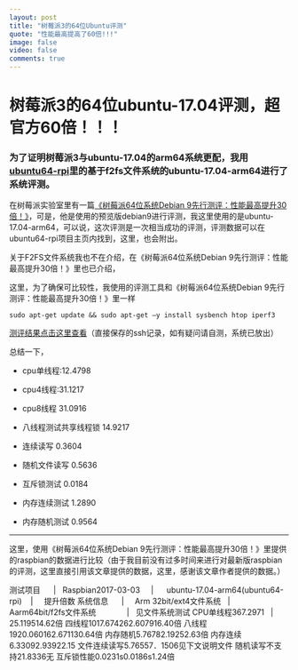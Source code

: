 ```yaml
---
layout: post
title: "树莓派3的64位Ubuntu评测"
quote: "性能最高提高了60倍!!!"
image: false
video: false
comments: true
---
```


# 树莓派3的64位ubuntu-17.04评测，超官方60倍！！！

### 为了证明树莓派3与ubuntu-17.04的arm64系统更配，我用[ubuntu64-rpi](https://github.com/chainsx/ubuntu64-rpi)里的基于f2fs文件系统的ubuntu-17.04-arm64进行了系统评测。

在树莓派实验室里有一篇[《树莓派64位系统Debian 9先行测评：性能最高提升30倍！》](http://shumeipai.nxez.com/2017/03/30/raspberry-pi-64-bit-debian-9-first-evaluation.html)，可是，他是使用的预览版debian9进行评测，我这里使用的是ubuntu-17.04-arm64，可以说，这次评测是一次相当成功的评测，评测数据可以在ubuntu64-rpi项目主页内找到，这里，也会附出。

关于F2FS文件系统我也不在介绍，在《树莓派64位系统Debian 9先行测评：性能最高提升30倍！》里也已介绍，

这里，为了确保可比较性，我使用的评测工具和《树莓派64位系统Debian 9先行测评：性能最高提升30倍！》里一样

`sudo apt-get update && sudo apt-get –y install sysbench htop iperf3`

[测评结果点击这里查看](https://github.com/chainsx/ubuntu64-rpi/raw/ubuntu-17.04-arm64/Documentation/test-result/ubuntu64-test-result.txt)（直接保存的ssh记录，如有疑问请自测，系统已放出）

总结一下，

* cpu单线程:12.4798

* cpu4线程:31.1217

* cpu8线程 31.0916

* 八线程测试共享线程锁 14.9217

* 连续读写 0.3604

* 随机文件读写 0.5636

* 互斥锁测试 0.0184

* 内存连续测试 1.2890

* 内存随机测试 0.9564

**************

这里，使用《树莓派64位系统Debian 9先行测评：性能最高提升30倍！》里提供的raspbian的数据进行比较（由于我目前没有过多时间来进行对最新版raspbian的评测，这里直接引用该文章提供的数据，这里，感谢该文章作者提供的数据。）

测试项目      |     Raspbian2017-03-03     |      ubuntu-17.04-arm64(ubuntu64-rpi)    |     提升倍数
系统信息      |     Arm 32bit/ext4文件系统   |      Aarm64bit/f2fs文件系统               |    见文件系统测试
CPU单线程367.2971    |   25.119514.62倍
四线程1017.674262.607916.40倍
八线程1920.060162.671130.64倍
内存随机5.76782.19252.63倍
内存连续6.33092.93922.15
文件连续读写5.76557．1506见下文说明文件
随机读写不支持21.8336无
互斥锁性能0.0231s0.0186s1.24倍

